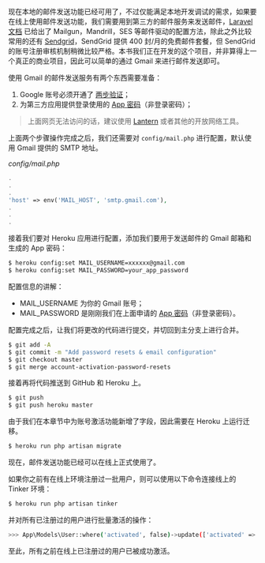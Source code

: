 现在本地的邮件发送功能已经可用了，不过仅能满足本地开发调试的需求，如果要在线上使用邮件发送功能，我们需要用到第三方的邮件服务来发送邮件，[Laravel 文档](http://d.laravel-china.org/docs/5.5/mail) 已给出了 Mailgun，Mandrill，SES 等邮件驱动的配置方法，除此之外比较常用的还有 [Sendgrid](https://sendgrid.com)，SendGrid 提供 400 封/月的免费邮件套餐，但 SendGrid 的账号注册审核机制稍微比较严格。本书我们正在开发的这个项目，并非算得上一个真正的商业项目，因此可以简单的通过 Gmail 来进行邮件发送即可。

使用 Gmail 的邮件发送服务有两个东西需要准备：

1. Google 账号必须开通了 [两步验证](https://myaccount.google.com/security/signinoptions/two-step-verification)；
2. 为第三方应用提供登录使用的 [App 密码](https://security.google.com/settings/security/apppasswords)（非登录密码）；

> 上面网页无法访问的话，建议使用 [Lantern](https://lanterncn.cn/) 或者其他的开放网络工具。

上面两个步骤操作完成之后，我们还需要对 `config/mail.php` 进行配置，默认使用 Gmail 提供的 SMTP 地址。

*config/mail.php*

```php
.
.
.
'host' => env('MAIL_HOST', 'smtp.gmail.com'),
.
.
.
```

接着我们要对 Heroku 应用进行配置，添加我们要用于发送邮件的 Gmail 邮箱和生成的 App 密码：

```bash
$ heroku config:set MAIL_USERNAME=xxxxxx@gmail.com
$ heroku config:set MAIL_PASSWORD=your_app_password
```
配置信息的讲解：

- MAIL_USERNAME 为你的 Gmail 账号；
- MAIL_PASSWORD 是刚刚我们在上面申请的 [App 密码](https://security.google.com/settings/security/apppasswords)（非登录密码）。

配置完成之后，让我们将更改的代码进行提交，并切回到主分支上进行合并。

```bash
$ git add -A
$ git commit -m "Add password resets & email configuration"
$ git checkout master
$ git merge account-activation-password-resets
```

接着再将代码推送到 GitHub 和 Heroku 上。

```bash
$ git push
$ git push heroku master
```

由于我们在本章节中为账号激活功能新增了字段，因此需要在 Heroku 上运行迁移。

```bash
$ heroku run php artisan migrate
```

现在，邮件发送功能已经可以在线上正式使用了。

如果你之前有在线上环境注册过一批用户，则可以使用以下命令连接线上的 Tinker 环境：

```bash
$ heroku run php artisan tinker
```

并对所有已注册过的用户进行批量激活的操作：

```bash
>>> App\Models\User::where('activated', false)->update(['activated' => true, 'activation_token' => null])
```

至此，所有之前在线上已注册过的用户已被成功激活。
